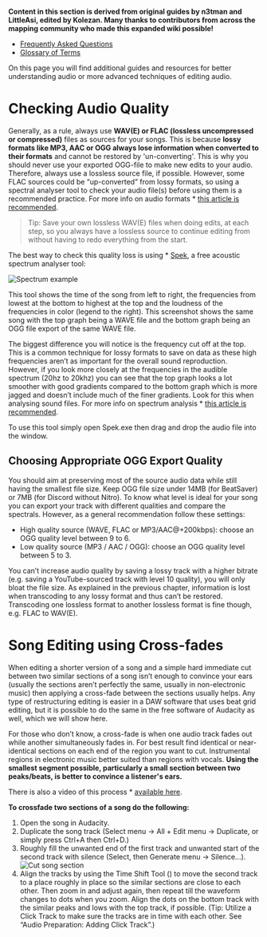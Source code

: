 <!-- TITLE: Advanced Audio Editing -->
<!-- SUBTITLE: Advanced Audio Editing -->

**Content in this section is derived from original guides by n3tman and LittleAsi, edited by Kolezan. Many thanks to contributors from across the mapping community who made this expanded wiki possible!**
* [Frequently Asked Questions](/mapping/faq)
* [Glossary of Terms](/mapping/glossary)

On this page you will find additional guides and resources for better understanding audio or more advanced techniques of editing audio.
# Checking Audio Quality
Generally, as a rule, always use **WAV(E) or FLAC (lossless uncompressed or compressed)** files as sources for your songs. This is because **lossy formats like MP3, AAC or OGG always lose information when converted to their formats** and cannot be restored by 'un-converting'. This is why you should never use your exported OGG-file to make new edits to your audio. Therefore, always use a lossless source file, if possible. However, some FLAC sources could be “up-converted” from lossy formats, so using a spectral analyser tool to check your audio file(s) before using them is a recommended practice. For more info on audio formats * [this article is recommended](https://opentrackers.org/whatinterviewprep.com/prepare-for-the-interview/audio-formats/index.html).
> Tip: Save your own lossless WAV(E) files when doing edits, at each step, so you always have a lossless source to continue editing from without having to redo everything from the start.

The best way to check this quality loss is using * [Spek](http://spek.cc/), a free acoustic spectrum analyser tool:

![Spectrum example](https://i.imgur.com/fdOZR2K.png "Spectrum example")

This tool shows the time of the song from left to right, the frequencies from lowest at the bottom to highest at the top and the loudness of the frequencies in color (legend to the right). This screenshot shows the same song with the top graph being a WAVE file and the bottom graph being an OGG file export of the same WAVE file.

The biggest difference you will notice is the frequency cut off at the top. This is a common technique for lossy formats to save on data as these high frequencies aren’t as important for the overall sound reproduction.
However, if you look more closely at the frequencies in the audible spectrum (20hz to 20khz) you can see that the top graph looks a lot smoother with good gradients compared to the bottom graph which is more jagged and doesn’t include much of the finer gradients. Look for this when analysing sound files. For more info on spectrum analysis * [this article is recommended](https://opentrackers.org/whatinterviewprep.com/prepare-for-the-interview/spectral-analysis/index.html).

To use this tool simply open Spek.exe then drag and drop the audio file into the window.
## Choosing Appropriate OGG Export Quality
You should aim at preserving most of the source audio data while still having the smallest file size. Keep OGG file size under 14MB (for BeatSaver) or 7MB (for Discord without Nitro).
To know what level is ideal for your song you can export your track with different qualities and compare the spectrals. However, as a general recommendation follow these settings:

* High quality source (WAVE, FLAC or MP3/AAC@+200kbps): choose an OGG quality level between 9 to 6.
* Low quality source (MP3 / AAC / OGG): choose an OGG quality level between 5 to 3.

You can’t increase audio quality by saving a lossy track with a higher bitrate (e.g. saving a YouTube-sourced track with level 10 quality), you will only bloat the file size. As explained in the previous chapter, information is lost when transcoding to any lossy format and thus can’t be restored. Transcoding one lossless format to another lossless format is fine though, e.g. FLAC to WAV(E).
# Song Editing using Cross-fades
When editing a shorter version of a song and a simple hard immediate cut between two similar sections of a song isn’t enough to convince your ears (usually the sections aren’t perfectly the same, usually in non-electronic music) then applying a cross-fade between the sections usually helps. Any type of restructuring editing is easier in a DAW software that uses beat grid editing, but it is possible to do the same in the free software of Audacity as well, which we will show here.

For those who don’t know, a cross-fade is when one audio track fades out while another simultaneously fades in. For best result find identical or near-identical sections on each end of the region you want to cut. Instrumental regions in electronic music better suited than regions with vocals. **Using the smallest segment possible, particularly a small section between two peaks/beats, is better to convince a listener's ears.**

There is also a video of this process * [available here](https://www.youtube.com/watch?v=oSua4ITfPy8).

**To crossfade two sections of a song do the following:**
1. Open the song in Audacity.
2. Duplicate the song track (Select menu -> All + Edit menu -> Duplicate, or simply press Ctrl+A then Ctrl+D.)
3. Roughly fill the unwanted end of the first track and unwanted start of the second track with silence (Select, then Generate menu -> Silence...). ![Cut song section](https://i.imgur.com/IRiNCz0.png "Cut song section")
4. Align the tracks by using the Time Shift Tool () to move the second track to a place roughly in place so the similar sections are close to each other. Then zoom in and adjust again, then repeat till the waveform changes to dots when you zoom. Align the dots on the bottom track with the similar peaks and lows with the top track, if possible. (Tip: Utilize a Click Track to make sure the tracks are in time with each other. See “Audio Preparation: Adding Click Track”.)


